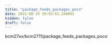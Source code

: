 ```yaml
---
title: "package_feeds_packages_poco"
date: 2021-08-19 19:55:51.249091
hidden: false
draft: false
---
```


bcm27xx/bcm2711/package_feeds_packages_poco

